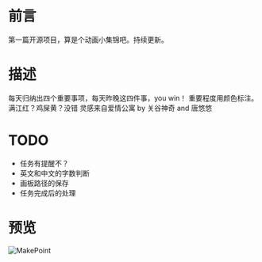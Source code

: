 ﻿# 前言
第一篇开源项目，算是个动画小集锦吧。持续更新。

# 描述
每天归纳出四个重要事项，每天昨晚这四件事，you win！
重要程度用颜色标注。 满江红？鸡屎黄？没错 灵感来自爱情公寓 by 关谷神奇 and 唐悠悠

# TODO

- 任务有提醒不？
- 英文和中文的字数判断
- 画板路径的保存
- 任务完成后的处理

# 预览
![MakePoint](http://7xjizl.com1.z0.glb.clouddn.com/makepointGifPoint1.gif)